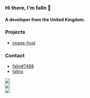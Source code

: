 ### Hi there, I'm falln 👋

#### A developer from the United Kingdom.

### Projects

- [image-host](image_host)

### Contact

- [falln#7488](discord)
- [fallnx](twitter)

![](https://komarev.com/ghpvc/?username=fallnx) <br/>
![](https://github-readme-stats.vercel.app/api?username=fallnx&count_private=true&show_icons=true&theme=tokyonight) <br/>
![](https://github-readme-stats.vercel.app/api/wakatime?username=fallnx&theme=tokyonight)

[discord]: https://discord.com/users/818623172412178473
